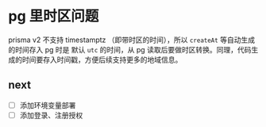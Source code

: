 
# pg 里时区问题
prisma v2 不支持 timestamptz （即带时区的时间），所以 `createAt` 等自动生成的时间存入 pg 时是 默认 `utc` 的时间，从 pg 读取后要做时区转换。同理，代码生成的时间要存入时间戳，方便后续支持更多的地域信息。

## next
- [ ] 添加环境变量部署
- [ ] 添加登录、注册授权